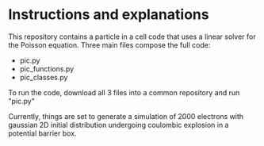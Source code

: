 # Instructions and explanations

This repository contains a particle in a cell code that uses a linear solver for the Poisson equation. Three main files compose the full code:
* pic.py 
* pic_functions.py
* pic_classes.py

To run the code, download all 3 files into a common repository and run "pic.py"

Currently, things are set to generate a simulation of 2000 electrons with gaussian 2D initial distribution undergoing coulombic explosion in a potential barrier box.
